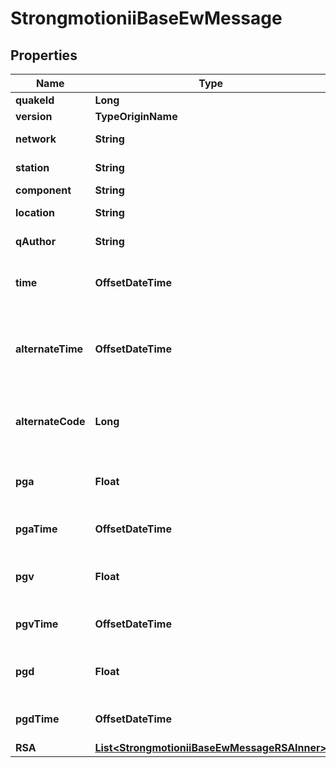 

# StrongmotioniiBaseEwMessage


## Properties

| Name | Type | Description | Notes |
|------------ | ------------- | ------------- | -------------|
|**quakeId** | **Long** | Localspace Id | bigint(19) |  |
|**version** | **TypeOriginName** |  |  |
|**network** | **String** | Channel net code | char(2) |  [optional] |
|**station** | **String** | Channel station code | varchar(5) |  [optional] |
|**component** | **String** | Channel code | char(3) |  [optional] |
|**location** | **String** | Channel location | char(2) |  [optional] |
|**qAuthor** | **String** | qAuthor description |  [optional] |
|**time** | **OffsetDateTime** | time: trigger reported by SM box - datetime part | datetime(6) |  [optional] |
|**alternateTime** | **OffsetDateTime** | alternate time: trigger reported by SM box - time with microseconds | datetime(3) |  [optional] |
|**alternateCode** | **Long** | code specifying the source of the alternate time field | int(11) |  [optional] |
|**pga** | **Float** | REQUIRED: peak ground acceleration (cm/s/s) | double |  [optional] |
|**pgaTime** | **OffsetDateTime** | OPTIONAL: time of pga - datetime part | datetime(3) |  [optional] |
|**pgv** | **Float** | REQUIRED: peak ground velocity (cm/s) | double |  [optional] |
|**pgvTime** | **OffsetDateTime** | OPTIONAL: time of pgv - datetime part | datetime(3) |  [optional] |
|**pgd** | **Float** | REQUIRED: peak ground displacement (cm) | double |  [optional] |
|**pgdTime** | **OffsetDateTime** | OPTIONAL: time of pgd - datetime part | datetime(3) |  [optional] |
|**RSA** | [**List&lt;StrongmotioniiBaseEwMessageRSAInner&gt;**](StrongmotioniiBaseEwMessageRSAInner.md) |  |  [optional] |



